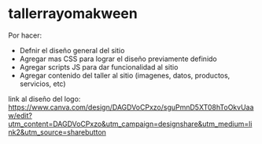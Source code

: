 # tallerrayomakween

Por hacer:
- Defnir el diseño general del sitio
- Agregar mas CSS para lograr el diseño previamente definido
- Agregar scripts JS para dar funcionalidad al sitio
- Agregar contenido del taller al sitio (imagenes, datos, productos, servicios, etc)

link al diseño del logo:
https://www.canva.com/design/DAGDVoCPxzo/sguPmnD5XT08hToOkvUaaw/edit?utm_content=DAGDVoCPxzo&utm_campaign=designshare&utm_medium=link2&utm_source=sharebutton